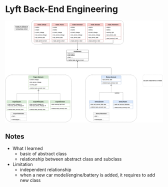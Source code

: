 # Lyft Back-End Engineering
![Current_UML](media/LyftServiceArcihtecture.drawio.png)

## Notes
- What I learned
    - basic of abstract class
    - relationship between abstract class and subclass
- Limitation
    - independent relationship
    - when a new car model/engine/battery is added, it requires to add new class